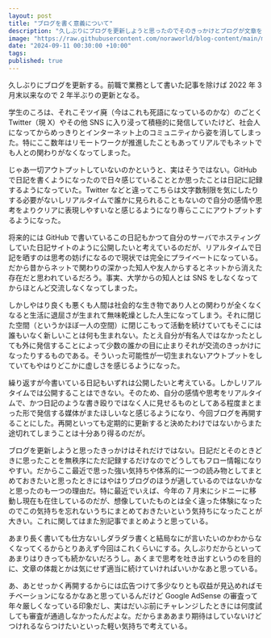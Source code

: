 ```yaml
---
layout: post
title: "ブログを書く意義について"
description: "久しぶりにブログを更新しようと思ったのでそのきっかけとブログが文章を記録する他の媒体と異なる特徴について考察してみる。"
image: "https://raw.githubusercontent.com/noraworld/blog-content/main/meaning-of-blog/thumbnail.webp"
date: "2024-09-11 00:30:00 +10:00"
tags:
published: true
---
```


久しぶりにブログを更新する。前職で業務として書いた記事を除けば 2022 年 3 月末以来なので 2 年半ぶりの更新となる。

学生のころは、それこそツイ廃（今はこれも死語になっているのかな）のごとく Twitter（現 X）やその他 SNS に入り浸って積極的に発信していたけど、社会人になってからめっきりとインターネット上のコミュニティから姿を消してしまった。特にここ数年はリモートワークが推進したこともあってリアルでもネットでも人との関わりがなくなってしまった。

じゃあ一切アウトプットしていないのかというと、実はそうではない。GitHub で日記を書くようになったので日々感じていることとか思ったことは日記に記録するようになっていた。Twitter などと違ってこちらは文字数制限を気にしたりする必要がないしリアルタイムで誰かに見られることもないので自分の感情や思考をよりクリアに表現しやすいなと感じるようになり専らここにアウトプットするようになった。

将来的には GitHub で書いているこの日記もかつて自分のサーバでホスティングしていた日記サイトのように公開したいと考えているのだが、リアルタイムで日記を晒すのは思考の妨げになるので現状では完全にプライベートになっている。だから昔からネットで関わりの深かった知人や友人からするとネットから消えた存在だと思われているだろう。事実、大学からの知人とは SNS をしなくなってからほとんど交流しなくなってしまった。

しかしやはり良くも悪くも人間は社会的な生き物であり人との関わりが全くなくなると生活に退屈さが生まれて無味乾燥とした人生になってしまう。それに閉じた空間（というかほぼ一人の空間）に閉じこもって活動を続けていてもそこには誰もいなく新しいことは何も生まれない。たとえ自分が有名人ではなかったとしても外に発信することによって少数の誰かの目に止まりそれが交流のきっかけになったりするものである。そういった可能性が一切生まれないアウトプットをしていてもやはりどこかに虚しさを感じるようになった。

繰り返すが今書いている日記もいずれは公開したいと考えている。しかしリアルタイムでは公開することはできない。そのため、自分の感情や思考をリアルタイムで、かつ日記のような書き殴りではなく人に見せるものとしてある程度まとまった形で発信する媒体がまたほしいなと感じるようになり、今回ブログを再開することにした。再開といっても定期的に更新すると決めたわけではないからまた途切れてしまうことは十分あり得るのだが。

ブログを更新しようと思ったきっかけはそれだけではない。日記だとそのときどきに思ったことを無秩序にただ記録するだけなのでどうしてもフロー情報になりやすい。だからここ最近で思った強い気持ちや体系的に一つの読み物としてまとめておきたいと思ったときにはやはりブログのほうが適しているのではないかなと思ったのも一つの理由だ。特に最近でいえば、今年の 7 月末にシドニーに移動し現在も在住しているのだが、想像していたものとは全く違った体験になったのでこの気持ちを忘れないうちにまとめておきたいという気持ちになったことが大きい。これに関してはまた別記事でまとめようと思っている。

あまり長く書いても仕方ないしダラダラ書くと結局なにが言いたいのかわからなくなってくるからとりあえず今回はこれくらいにする。久しぶりだからといってあまりはりきっても続かないだろうし。あくまで思考を吐き出すというのを目的に、文章の体裁とかは気にせず適当に続けていければいいかなあと思っている。

あ、あとせっかく再開するからには広告つけて多少なりとも収益が見込めればモチベーションになるかなあと思っているんだけど Google AdSense の審査って年々厳しくなっている印象だし、実はだいぶ前にチャレンジしたときには何度試しても審査が通過しなかったんだよな。だからまああまり期待はしていないけどつけれるならつけたいといった軽い気持ちで考えている。
